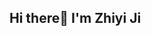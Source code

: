 ## Hi there👋 I'm Zhiyi Ji

<!--

- 📫How to reach me: jizhiyi@umich.edu

- ⚡Languages and Tools: 

  ![Python](https://img.shields.io/badge/-Python-3776AB?logo=python&logoColor=white&style=flat) ![SQL](https://img.shields.io/badge/-SQL-CC2927?logo=microsoftsqlserver&logoColor=white&style=flat) ![C](https://img.shields.io/badge/-C-A8B9CC?logo=c&logoColor=white&style=flat) ![C++](https://img.shields.io/badge/-C++-00599C?logo=c%2B%2B&logoColor=white&style=flat) ![MATLAB](https://img.shields.io/badge/-MATLAB-0076A8?logo=mathworks&logoColor=white&style=flat) ![R](https://img.shields.io/badge/-R-276DC3?logo=r&logoColor=white&style=flat) ![C#](https://img.shields.io/badge/-C%23-239120?logo=csharp&logoColor=white&style=flat) ![HTML](https://img.shields.io/badge/-HTML-E34F26?logo=html5&logoColor=white&style=flat) ![CSS](https://img.shields.io/badge/-CSS-1572B6?logo=css3&logoColor=white&style=flat) ![JavaScript](https://img.shields.io/badge/-JavaScript-F7DF1E?logo=javascript&logoColor=black&style=flat) ![Verilog](https://img.shields.io/badge/-Verilog-1761AB?logo=logisim&logoColor=white&style=flat) ![Git](https://img.shields.io/badge/-Git-F05032?logo=git&logoColor=white&style=flat) ![Docker](https://img.shields.io/badge/-Docker-2496ED?logo=docker&logoColor=white&style=flat) ![Linux Shell](https://img.shields.io/badge/-Linux_Shell-FCC624?logo=linux&logoColor=black&style=flat) ![PyTorch](https://img.shields.io/badge/-PyTorch-EE4C2C?logo=pytorch&logoColor=white&style=flat) ![TensorFlow](https://img.shields.io/badge/-TensorFlow-FF6F00?logo=tensorflow&logoColor=white&style=flat)
-->
<!--
**Geniusly-Stupid/Geniusly-Stupid** is a ✨ _special_ ✨ repository because its `README.md` (this file) appears on your GitHub profile.

Here are some ideas to get you started:

- 🔭 I’m currently working on ...
- 🌱 I’m currently learning ...
- 👯 I’m looking to collaborate on ...
- 🤔 I’m looking for help with ...
- 💬 Ask me about ...
- 📫 How to reach me: ...
- 😄 Pronouns: ...
- ⚡ Fun fact: ...
-->
